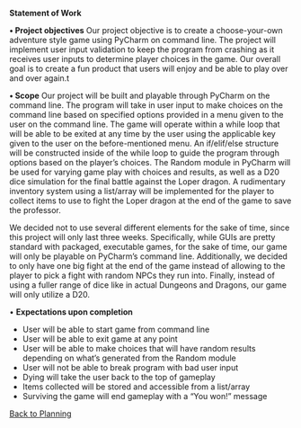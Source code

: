 **Statement of Work**

**•	Project objectives**
Our project objective is to create a choose-your-own adventure style game using PyCharm on command line. The project will implement user input validation to keep the program from crashing as it receives user inputs to determine player choices in the game. Our overall goal is to create a fun product that users will enjoy and be able to play over and over again.t
  
**•	Scope**
Our project will be built and playable through PyCharm on the command line. The program will take in user input to make choices on the command line based on specified options provided in a menu given to the user on the command line. The game will operate within a while loop that will be able to be exited at any time by the user using the applicable key given to the user on the before-mentioned menu. An if/elif/else structure will be constructed inside of the while loop to guide the program through options based on the player’s choices. The Random module in PyCharm will be used for varying game play with choices and results, as well as a D20 dice simulation for the final battle against the Loper dragon. A rudimentary inventory system using a list/array will be implemented for the player to collect items to use to fight the Loper dragon at the end of the game to save the professor.


We decided not to use several different elements for the sake of time, since this project will only last three weeks. Specifically, while GUIs are pretty standard with packaged, executable games, for the sake of time, our game will only be playable on PyCharm’s command line. Additionally, we decided to only have one big fight at the end of the game instead of allowing to the player to pick a fight with random NPCs they run into. Finally, instead of using a fuller range of dice like in actual Dungeons and Dragons, our game will only utilize a D20.
  
•	**Expectations upon completion** 
-	User will be able to start game from command line
-	User will be able to exit game at any point
-	User will be able to make choices that will have random results depending on what’s generated from the Random module
-	User will not be able to break program with bad user input 
-	Dying will take the user back to the top of gameplay 
-	Items collected will be stored and accessible from a list/array 
-	Surviving the game will end gameplay with a “You won!” message

[Back to Planning](https://github.com/SirRexOfRider/CYBR404-UNK-Oregon-Trail/blob/main/Project/Planning/Planning.md)
